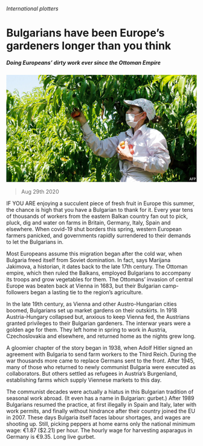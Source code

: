 ###### International plotters

# Bulgarians have been Europe’s gardeners longer than you think 

##### Doing Europeans’ dirty work ever since the Ottoman Empire 

![image](images/20200829_EUP004_0.jpg) 

> Aug 29th 2020 

IF YOU ARE enjoying a succulent piece of fresh fruit in Europe this summer, the chance is high that you have a Bulgarian to thank for it. Every year tens of thousands of workers from the eastern Balkan country fan out to pick, pluck, dig and water on farms in Britain, Germany, Italy, Spain and elsewhere. When covid-19 shut borders this spring, western European farmers panicked, and governments rapidly surrendered to their demands to let the Bulgarians in.

Most Europeans assume this migration began after the cold war, when Bulgaria freed itself from Soviet domination. In fact, says Marijana Jakimova, a historian, it dates back to the late 17th century. The Ottoman empire, which then ruled the Balkans, employed Bulgarians to accompany its troops and grow vegetables for them. The Ottomans’ invasion of central Europe was beaten back at Vienna in 1683, but their Bulgarian camp-followers began a lasting tie to the region’s agriculture.


In the late 19th century, as Vienna and other Austro-Hungarian cities boomed, Bulgarians set up market gardens on their outskirts. In 1918 Austria-Hungary collapsed but, anxious to keep Vienna fed, the Austrians granted privileges to their Bulgarian gardeners. The interwar years were a golden age for them. They left home in spring to work in Austria, Czechoslovakia and elsewhere, and returned home as the nights grew long.

A gloomier chapter of the story began in 1938, when Adolf Hitler signed an agreement with Bulgaria to send farm workers to the Third Reich. During the war thousands more came to replace Germans sent to the front. After 1945, many of those who returned to newly communist Bulgaria were executed as collaborators. But others settled as refugees in Austria’s Burgenland, establishing farms which supply Viennese markets to this day.

The communist decades were actually a hiatus in this Bulgarian tradition of seasonal work abroad. (It even has a name in Bulgarian: gurbet.) After 1989 Bulgarians resumed the practice, at first illegally in Spain and Italy, later with work permits, and finally without hindrance after their country joined the EU in 2007. These days Bulgaria itself faces labour shortages, and wages are shooting up. Still, picking peppers at home earns only the national minimum wage: €1.87 ($2.21) per hour. The hourly wage for harvesting asparagus in Germany is €9.35. Long live gurbet.

